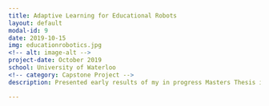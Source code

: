 ```yaml
---
title: Adaptive Learning for Educational Robots
layout: default
modal-id: 9
date: 2019-10-15
img: educationrobotics.jpg
<!-- alt: image-alt -->
project-date: October 2019
school: University of Waterloo
<!-- category: Capstone Project -->
description: Presented early results of my in progress Masters Thesis in Humanoids 2019 as a form of Late Breaking Report.

---
```

